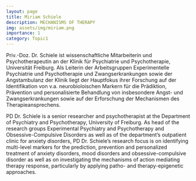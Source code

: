 ```yaml
---
layout: page
title: Miriam Schiele
description: MECHANISMS OF THERAPY
img: assets/img/miriam.png
importance: 1
category: Topic1
---
```

Priv.-Doz. Dr. Schiele ist wissenschaftliche Mitarbeiterin und Psychotherapeutin an der Klinik für Psychiatrie und Psychotherapie, Universität Freiburg. Als Leiterin der Arbeitsgruppen Experimentelle Psychiatrie und Psychotherapie und Zwangserkrankungen sowie der Angstambulanz der Klinik liegt der Hauptfokus ihrer Forschung auf der Identifikation von v.a. neurobioloischen Markern für die Prädiktion, Prävention und personalisierte Behandlung von insbesondere Angst- und Zwangserkrankungen sowie auf der Erforschung der Mechanismen des Therapieansprechens.

PD Dr. Schiele is a senior researcher and psychotherapist at the Department of Psychiatry and Psychotherapy, University of Freiburg. As head of the research groups Experimental Psychiatry and Psychotherapy and Obsessive-Compulsive Disorders as well as of the department’s outpatient clinic for anxiety disorders, PD Dr. Schiele’s research focus is on identifying multi-level markers for the prediction, prevention and personalized treatment of anxiety disorders, mood disorders and obsessive-compulsive disorder as well as on investigating the mechanisms of action mediating therapy response, particularly by applying patho- and therapy-epigenetic approaches.

